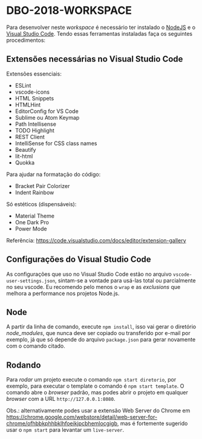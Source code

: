 # DBO-2018-WORKSPACE

Para desenvolver neste _workspace_ é necessário ter instalado o [NodeJS](https://nodejs.org/en/download/) e o [Visual Studio Code](https://code.visualstudio.com/). Tendo essas ferramentas instaladas faça os seguintes procedimentos:

## Extensões necessárias no Visual Studio Code

Extensões essenciais:

- ESLint
- vscode-icons
- HTML Snippets
- HTMLHint
- EditorConfig for VS Code
- Sublime ou Atom Keymap
- Path Intellisense
- TODO Highlight
- REST Client
- IntelliSense for CSS class names
- Beautify
- lit-html
- Quokka

Para ajudar na formatação do código:

- Bracket Pair Colorizer
- Indent Rainbow

Só estéticos (dispensáveis):

- Material Theme
- One Dark Pro
- Power Mode

Referência: <https://code.visualstudio.com/docs/editor/extension-gallery>

## Configurações do Visual Studio Code

As configurações que uso no Visual Studio Code estão no arquivo `vscode-user-settings.json`, sintam-se a vontade para usá-las total ou parcialmente no seu vscode. Eu recomendo pelo menos o `wrap` e as _exclusions_ que melhora a performance nos projetos Node.js.

## Node

A partir da linha de comando, execute `npm install`, isso vai gerar o diretório *node_modules*, que nunca deve ser copiado ou transferido por e-mail por exemplo, já que só depende do arquivo `package.json` para gerar novamente com o comando citado.

## Rodando

Para _rodar_ um projeto execute o comando `npm start diretorio`, por exemplo, para executar o template o comando é `npm start template`. O comando abre o _browser_ padrão, mas podes abrir o projeto em qualquer _browser_ com a URL `http://127.0.0.1:8080`.

Obs.: alternativamente podes usar a extensão Web Server do Chrome em <https://chrome.google.com/webstore/detail/web-server-for-chrome/ofhbbkphhbklhfoeikjpcbhemlocgigb>, mas é fortemente sugerido usar o `npm start` para levantar um `live-server`.
